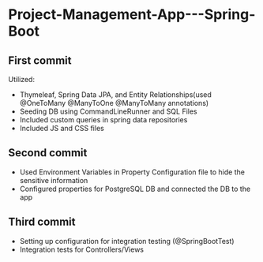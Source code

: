 # Project-Management-App---Spring-Boot


First commit
-----------

Utilized:

- Thymeleaf, Spring Data JPA, and Entity Relationships(used @OneToMany @ManyToOne @ManyToMany annotations)
- Seeding DB using CommandLineRunner and SQL Files
- Included custom queries in spring data repositories  
- Included JS and CSS files

Second commit
-------------

- Used Environment Variables in Property Configuration file to hide the sensitive information
- Configured properties for PostgreSQL DB and connected the DB to the app

Third commit
-------------

- Setting up configuration for integration testing (@SpringBootTest)
- Integration tests for Controllers/Views

